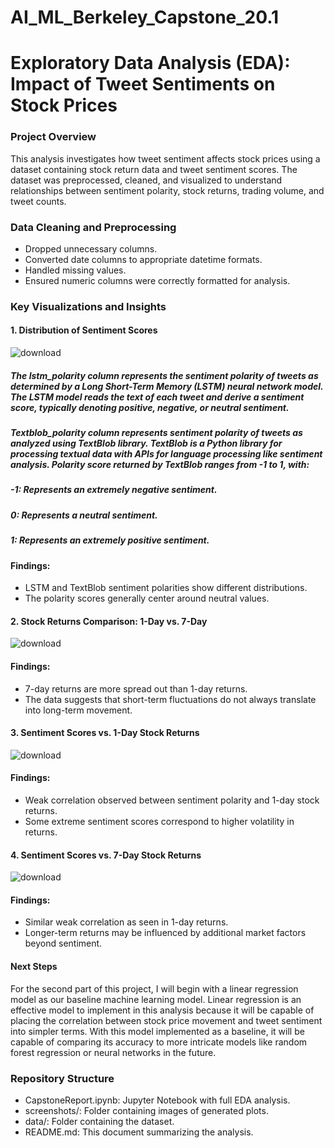 # AI_ML_Berkeley_Capstone_20.1

# Exploratory Data Analysis (EDA): Impact of Tweet Sentiments on Stock Prices

### Project Overview

This analysis investigates how tweet sentiment affects stock prices using a dataset containing stock return data and tweet sentiment scores. The dataset was preprocessed, cleaned, and visualized to understand relationships between sentiment polarity, stock returns, trading volume, and tweet counts.

### Data Cleaning and Preprocessing

- Dropped unnecessary columns.
- Converted date columns to appropriate datetime formats.
- Handled missing values.
- Ensured numeric columns were correctly formatted for analysis.

### Key Visualizations and Insights

#### 1. Distribution of Sentiment Scores
![download](https://github.com/user-attachments/assets/ae6d1f1f-b128-4a0a-91ac-622c4b687c9e)

##### The lstm_polarity column represents the sentiment polarity of tweets as determined by a Long Short-Term Memory (LSTM) neural network model. The LSTM model reads the text of each tweet and derive a sentiment score, typically denoting positive, negative, or neutral sentiment.
##### Textblob_polarity column represents sentiment polarity of tweets as analyzed using TextBlob library. TextBlob is a Python library for processing textual data with APIs for language processing like sentiment analysis. Polarity score returned by TextBlob ranges from -1 to 1, with:
##### -1: Represents an extremely negative sentiment.
##### 0: Represents a neutral sentiment.
##### 1: Represents an extremely positive sentiment.

#### Findings:

- LSTM and TextBlob sentiment polarities show different distributions.
- The polarity scores generally center around neutral values.

#### 2. Stock Returns Comparison: 1-Day vs. 7-Day
![download](https://github.com/user-attachments/assets/f4328c95-cfd8-46ae-84d1-5b1d3a089b72)

#### Findings:

- 7-day returns are more spread out than 1-day returns.
- The data suggests that short-term fluctuations do not always translate into long-term movement.

#### 3. Sentiment Scores vs. 1-Day Stock Returns
![download](https://github.com/user-attachments/assets/e501a568-d6f4-4868-a4ef-6e7835470657)

#### Findings:

- Weak correlation observed between sentiment polarity and 1-day stock returns.
- Some extreme sentiment scores correspond to higher volatility in returns.

#### 4. Sentiment Scores vs. 7-Day Stock Returns
![download](https://github.com/user-attachments/assets/6dfbdc90-e9c2-4a92-afc3-a5e5669e8eb9)


#### Findings:

- Similar weak correlation as seen in 1-day returns.
- Longer-term returns may be influenced by additional market factors beyond sentiment.


#### Next Steps
For the second part of this project, I will begin with a linear regression model as our baseline machine learning model. Linear regression is an effective model to implement in this analysis because it will be capable of placing the correlation between stock price movement and tweet sentiment into simpler terms. With this model implemented as a baseline, it will be capable of comparing its accuracy to more intricate models like random forest regression or neural networks in the future.



### Repository Structure

- CapstoneReport.ipynb: Jupyter Notebook with full EDA analysis.
- screenshots/: Folder containing images of generated plots.
- data/: Folder containing the dataset.
- README.md: This document summarizing the analysis.
